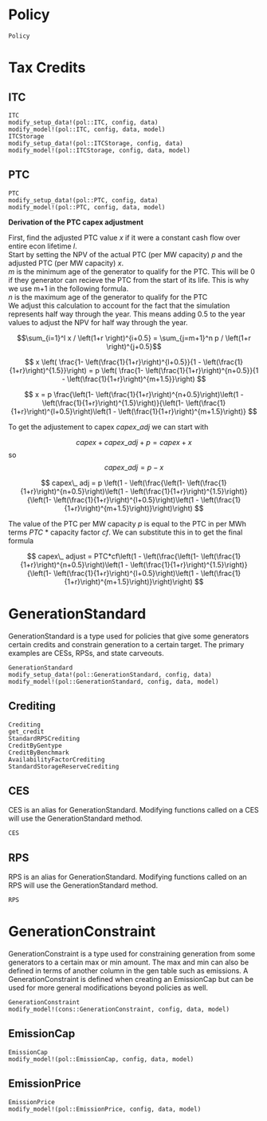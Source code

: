 Policy
======

```@docs
Policy
```

# Tax Credits 

## ITC
```@docs
ITC
modify_setup_data!(pol::ITC, config, data)
modify_model!(pol::ITC, config, data, model)
ITCStorage
modify_setup_data!(pol::ITCStorage, config, data)
modify_model!(pol::ITCStorage, config, data, model)
```

## PTC
```@docs
PTC
modify_setup_data!(pol::PTC, config, data)
modify_model!(pol::PTC, config, data, model)
```

**Derivation of the PTC capex adjustment**

First, find the adjusted PTC value $x$ if it were a constant cash flow over entire econ lifetime $l$. \
Start by setting the NPV of the actual PTC (per MW capacity) $p$ and the adjusted PTC (per MW capacity) $x$. \
$m$ is the minimum age of the generator to qualify for the PTC. This will be 0 if they generator can recieve the PTC from the start of its life. This is why we use m+1 in the following formula. \
$n$ is the maximum age of the generator to qualify for the PTC \
We adjust this calculation to account for the fact that the simulation represents half way through the year. This means adding 0.5 to the year values to adjust the NPV for half way through the year.

$$\sum_{i=1}^l x / \left(1+r \right)^{i+0.5} = \sum_{j=m+1}^n p / \left(1+r \right)^{j+0.5}$$

$$ x \left( \frac{1- \left(\frac{1}{1+r}\right)^{l+0.5}}{1 - \left(\frac{1}{1+r}\right)^{1.5}}\right) = p \left( \frac{1- \left(\frac{1}{1+r}\right)^{n+0.5}}{1 - \left(\frac{1}{1+r}\right)^{m+1.5}}\right) $$

$$ x = p \frac{\left(1- \left(\frac{1}{1+r}\right)^{n+0.5}\right)\left(1 - \left(\frac{1}{1+r}\right)^{1.5}\right)}{\left(1- \left(\frac{1}{1+r}\right)^{l+0.5}\right)\left(1 - \left(\frac{1}{1+r}\right)^{m+1.5}\right)} $$

To get the adjustement to capex $capex\_ adj$ we can start with  

$$ capex + capex\_ adj + p = capex + x $$ 
so 
$$ capex\_ adj = p - x $$

$$ capex\_ adj = p \left(1 - \left(\frac{\left(1- \left(\frac{1}{1+r}\right)^{n+0.5}\right)\left(1 - \left(\frac{1}{1+r}\right)^{1.5}\right)}{\left(1- \left(\frac{1}{1+r}\right)^{l+0.5}\right)\left(1 - \left(\frac{1}{1+r}\right)^{m+1.5}\right)}\right)\right) $$

The value of the PTC per MW capacity $p$ is equal to the PTC in per MWh terms $PTC$ * capacity factor $cf$. We can substitute this in to get the final formula

$$ capex\_ adjust = PTC*cf\left(1 - \left(\frac{\left(1- \left(\frac{1}{1+r}\right)^{n+0.5}\right)\left(1 - \left(\frac{1}{1+r}\right)^{1.5}\right)}{\left(1- \left(\frac{1}{1+r}\right)^{l+0.5}\right)\left(1 - \left(\frac{1}{1+r}\right)^{m+1.5}\right)}\right)\right) $$


# GenerationStandard
GenerationStandard is a type used for policies that give some generators certain credits and constrain generation to a certain target. The primary examples are CESs, RPSs, and state carveouts. 
```@docs
GenerationStandard
modify_setup_data!(pol::GenerationStandard, config, data)
modify_model!(pol::GenerationStandard, config, data, model)
```

## Crediting
```@docs
Crediting
get_credit
StandardRPSCrediting
CreditByGentype
CreditByBenchmark
AvailabilityFactorCrediting
StandardStorageReserveCrediting
```

## CES
CES is an alias for GenerationStandard. Modifying functions called on a CES will use the GenerationStandard method. 
```@docs
CES
```

## RPS 
RPS is an alias for GenerationStandard. Modifying functions called on an RPS will use the GenerationStandard method.
```@docs
RPS
```

# GenerationConstraint
GenerationConstraint is a type used for constraining generation from some generators to a certain max or min amount. The max and min can also be defined in terms of another column in the gen table such as emissions. A GenerationConstraint is defined when creating an EmissionCap but can be used for more general modifications beyond policies as well. 
```@docs
GenerationConstraint
modify_model!(cons::GenerationConstraint, config, data, model)
```

## EmissionCap
```@docs
EmissionCap
modify_model!(pol::EmissionCap, config, data, model)
```

## EmissionPrice
```@docs
EmissionPrice
modify_model!(pol::EmissionPrice, config, data, model)
```
